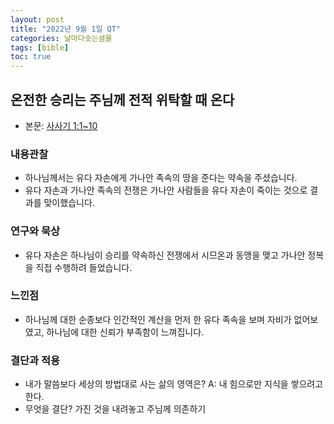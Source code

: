 ```yaml
---
layout: post
title: "2022년 9월 1일 QT"
categories: 날마다솟는샘물
tags: [bible]
toc: true
---
```


## 온전한 승리는 주님께 전적 위탁할 때 온다
- 본문: [사사기 1:1~10](https://www.bskorea.or.kr/bible/korbibReadpage.php?version=GAE&book=jdg&chap=1&sec=1&cVersion=&fontSize=15px&fontWeight=normal)

### 내용관찰
- 하나님께서는 유다 자손에게 가나안 족속의 땅을 준다는 약속을 주셨습니다.
- 유다 자손과 가나안 족속의 전쟁은 가나안 사람들을 유다 자손이 죽이는 것으로 결과를 맞이했습니다.

### 연구와 묵상
- 유다 자손은 하나님이 승리를 약속하신 전쟁에서 시므온과 동맹을 맺고 가나안 정복을 직접 수행하려 들었습니다.

### 느낀점
- 하나님께 대한 순종보다 인간적인 계산을 먼저 한 유다 족속을 보며 자비가 없어보였고, 하나님에 대한 신뢰가 부족함이 느껴집니다.

### 결단과 적용
- 내가 말씀보다 세상의 방법대로 사는 삶의 영역은?  A: 내 힘으로만 지식을 쌓으려고 한다.
- 무엇을 결단? 가진 것을 내려놓고 주님께 의존하기
